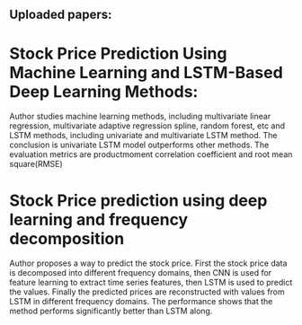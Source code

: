 ## Uploaded papers:

# Stock Price Prediction Using Machine Learning and LSTM-Based Deep Learning Methods:

Author studies machine learning methods, including multivariate linear regression, multivariate adaptive regression spline, random forest, etc and LSTM methods, including univariate and multivariate LSTM method. The conclusion is univariate LSTM model outperforms other methods. The evaluation metrics are productmoment correlation coefficient and root mean square(RMSE)

# Stock Price prediction using deep learning and frequency decomposition

Author proposes a way to predict the stock price. First the stock price data is decomposed into different frequency domains, then CNN is used for feature learning to extract time series features, then LSTM is used to predict the values. Finally the predicted prices are reconstructed with values from LSTM in different frequency domains. The performance shows that the method performs significantly better than LSTM along.
